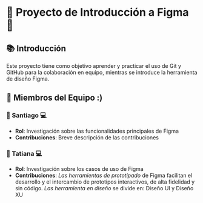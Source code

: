 # 🌟 Proyecto de Introducción a Figma 🌟

## 📚 Introducción
Este proyecto tiene como objetivo aprender y practicar el uso de Git y GitHub para la colaboración en equipo, mientras se introduce la herramienta de diseño Figma.

## 👥 Miembros del Equipo :)

### 🌟 Santiago 💻​
- **Rol**: Investigación sobre las funcionalidades principales de Figma
- **Contribuciones**: Breve descripción de las contribuciones

### 🌟 Tatiana 💻​​
- **Rol**: Investigación sobre los casos de uso de Figma
- **Contribuciones**: _Las herramientas de prototipado_ de Figma facilitan el desarrollo y el intercambio de prototipos interactivos, de alta fidelidad y sin código. _Las herramienta en diseño_ se divide en: Diseño UI y Diseño XU